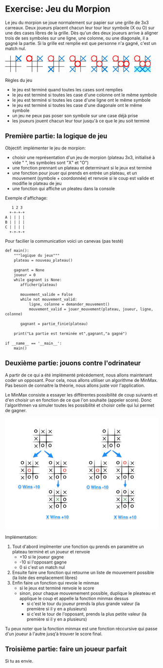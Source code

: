# Exercise: Jeu du Morpion

Le jeu du morpion se joue normalement sur papier sur une grille de 3x3 carreaux.
Deux joueurs placent chacun leur tour leur symbole (X ou O) sur une des cases libres de la grille.
Dès qu'un des deux joueurs arrive à aligner trois de ses symboles sur une ligne, une colonne, ou une diagonale, il a gagné la partie. Si la grille est remplie est que personne n'a gagné, c'est un match nul.

![exemple](image001.png)

Règles du jeu

- le jeu est terminé quand toutes les cases sont remplies
- le jeu est terminé si toutes les case d'une colonne ont le même symbole
- le jeu est terminé si toutes les case d'une ligne ont le même symbole
- le jeu est terminé si toutes les case d'une diagonale ont le même symbole
- un jeu ne peux pas poser son symbole sur une case déjà prise
- les joueurs jouent chacun leur tour jusqu'à ce que le jeu soit terminé


## Première partie: la logique de jeu

Objectif: implémenter le jeu de morpion:

- choisir une représentation d'un jeu de morpion (plateau 3x3, initialisé à vide " ", les symboles sont "X" et "O")
- une fonction prennant un plateau et determinant si le jeux est terminé
- une fonction pour jouer qui prends en entrée un plateau, et un mouvement (symbole + coordonnée) et renvoie si le coup est valide et modifie le plateau de jeu
- une fonction qui affiche un pleateu dans la console

Exemple d'affichage: 

```
   1 2 3
  +-+-+-+
A | | | |
B | | | |
C | | | |
  +-+-+-+
```


Pour facilier la communication voici un canevas (pas testé)

```
def main():
    """logique du jeux"""
    plateau = nouveau_plateau()

    gagnant = None
    joueur = 0
    while gagnant is None:
       afficher(plateau)

       mouvement_valide = False
       while not mouvement_valid:
           ligne, colonne = demander_mouvement()
           mouvement_valid = jouer_mouvement(plateau, joueur, ligne, colonne)

       gagnant = partie_finie(plateau)

    print("La partie est terminée et",gagnant,"a gagné")  

if __name__ == '__main__':
    main()
```

## Deuxième partie: jouons contre l'odrinateur

A partir de ce qui a été implémenté précédement, nous allons maintenant coder un opposant. Pour cela, nous allons utiliser un algorithme de MinMax. Pas besoin de connaitre la théorie, nous allons juste voir l'application.

Le MinMax consiste a essayer les différentes possibilité de coup suivants et d'en choisir un en fonction de ce que l'on souhaite (appeler score). Donc l'algorithmen va simuler toutes les possibilité et choisir celle qui lui permet de gagner.

![minmax](image003.png)

Implémentation:

1. Tout d'abord implmenter une fonction qu prends en paramètre un plateau terminé et un joueur et renvoie
   - +10 si le joueur gagne
   - -10 si l'opposant gagne
   - 0 si c'est un match nul
2. Ensuite faire une fonction qui retourne un liste de mouvement possible (la liste des emplacement libres)
3. Enfin faire un fonction qui revoie le minmax
   - si le jeux est terminé renvoie le score
   - sinon, pour chaque mouvemement possible, duplique le pleateau et applique le coup et appelle la fonction minmax dessus
     - si c'est le tour du joueur prends la plus grande valeur (la première si il y en a plusieurs)
     - si c'est le tour de l'opposant, prends la plus petite valeur (la première si il y en a plusieurs)

Tu peux noter que la fonction minmax est une fonction réccursive qui passe d'un joueur à l'autre jusq'à trouver le score final.

## Troisième partie: faire un joueur parfait

Si tu as envie.

